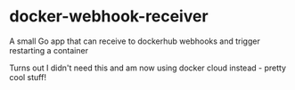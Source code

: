# docker-webhook-receiver
A small Go app that can receive to dockerhub webhooks and trigger restarting a container

Turns out I didn't need this and am now using docker cloud instead - pretty cool stuff!
